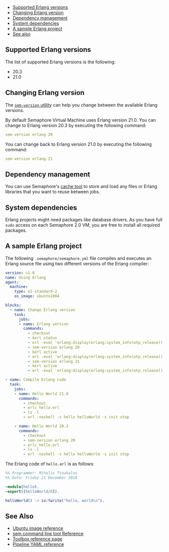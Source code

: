 - [Supported Erlang versions](#supported-erlang-versions)
- [Changing Erlang version](#changing-erlang-version)
- [Dependency management](#dependency-management)
- [System dependencies](#system-dependencies)
- [A sample Erlang project](#a-sample-erlang-project)
- [See also](#see-also)

## Supported Erlang versions

The list of supported Erlang versions is the following:

- 20.3
- 21.0

## Changing Erlang version

The [`sem-version` utility](https://docs.semaphoreci.com/article/54-toolbox-reference#sem-version)
can help you change between the available Erlang versions.

By default Semaphore Virtual Machine uses Erlang version 21.0. You can change
to Erlang version 20.3 by executing the following command:

``` yaml
sem-version erlang 20
```

You can change back to Erlang version 21.0 by executing the following command:

``` yaml
sem-version erlang 21
```

## Dependency management

You can use Semaphore's [cache tool](https://docs.semaphoreci.com/article/54-toolbox-reference#cache)
to store and load any files or Erlang libraries that you want to reuse between jobs.

## System dependencies

Erlang projects might need packages like database drivers. As you have full `sudo`
access on each Semaphore 2.0 VM, you are free to install all required packages.

## A sample Erlang project

The following `.semaphore/semaphore.yml` file compiles and executes an Erlang
source file using two different versions of the Erlang compiler:

``` yaml
version: v1.0
name: Using Erlang
agent:
  machine:
    type: e1-standard-2
    os_image: ubuntu1804

blocks:
  - name: Change Erlang version
    task:
      jobs:
      - name: Erlang version
        commands:
          - checkout
          - kerl status
          - erl -eval 'erlang:display(erlang:system_info(otp_release)), halt().'  -noshell
          - sem-version erlang 20
          - kerl active
          - erl -eval 'erlang:display(erlang:system_info(otp_release)), halt().'  -noshell
          - sem-version erlang 21
          - kerl active
          - erl -eval 'erlang:display(erlang:system_info(otp_release)), halt().'  -noshell

- name: Compile Erlang code
  task:
    jobs:
    - name: Hello World 21.0
      commands:
        - checkout
        - erlc hello.erl
        - ls -l
        - erl -noshell -s hello helloWorld -s init stop

    - name: Hello World 20.3
      commands:
        - checkout
        - sem-version erlang 20
        - erlc hello.erl
        - ls -l
        - erl -noshell -s hello helloWorld -s init stop
```

The Erlang code of `hello.erl` is as follows:

``` erlang
%% Programmer: Mihalis Tsoukalos
%% Date: Friday 21 December 2018

-module(hello).
-export([helloWorld/0]).

helloWorld() -> io:fwrite("hello, world\n").
```

## See Also

- [Ubuntu image reference](https://docs.semaphoreci.com/article/32-ubuntu-1804-image)
- [sem command line tool Reference](https://docs.semaphoreci.com/article/53-sem-reference)
- [Toolbox reference page](https://docs.semaphoreci.com/article/54-toolbox-reference)
- [Pipeline YAML reference](https://docs.semaphoreci.com/article/50-pipeline-yaml)
